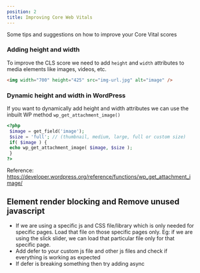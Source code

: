 ```yaml
---
position: 2
title: Improving Core Web Vitals
---
```


Some tips and suggestions on how to improve your Core Vital scores

### Adding height and width

To improve the CLS score we need to add `height` and `width` attributes to media elements like images, videos, etc.

```html
<img width="700" height="425" src="img-url.jpg" alt="image" />
```

### Dynamic height and width in WordPress

If you want to dynamically add height and width attributes we can use the inbuilt WP method `wp_get_attachment_image()`

```php
<?php
 $image = get_field('image');
 $size = 'full'; // (thumbnail, medium, large, full or custom size)
 if( $image ) {
 echo wp_get_attachment_image( $image, $size );
 }
?>
```

Reference: https://developer.wordpress.org/reference/functions/wp_get_attachment_image/

## Element render blocking and Remove unused javascript

- If we are using a specific js and CSS file/library which is only needed for specific pages. Load that file on those specific pages only. Eg: if we are using the slick slider, we can load that particular file only for that specific page.
- Add defer to your custom js file and other js files and check if everything is working as expected
- If defer is breaking something then try adding async
